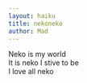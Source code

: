 ```yaml
---
layout: haiku
title: nekoneko
author: Mad
---
```

Neko is my world <br>
It is neko I stive to be <br>
I love all neko <br>

 
